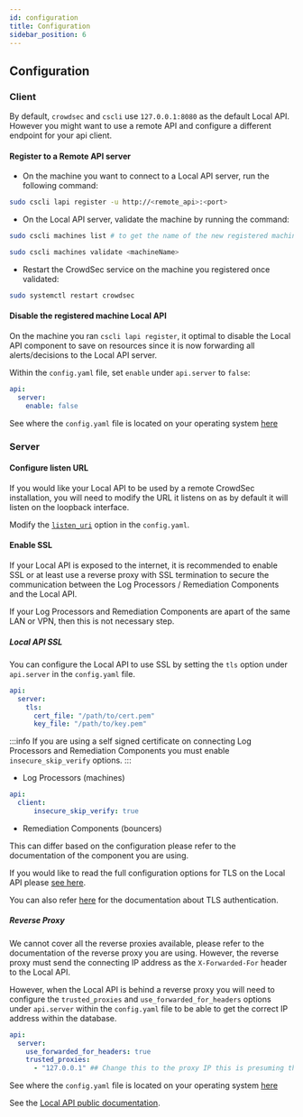 ```yaml
---
id: configuration
title: Configuration
sidebar_position: 6
---
```



## Configuration

### Client

By default, `crowdsec` and `cscli` use `127.0.0.1:8080` as the default Local API. However you might want to use a remote API and configure a different endpoint for your api client.

#### Register to a Remote API server

* On the machine you want to connect to a Local API server, run the following command:

```bash
sudo cscli lapi register -u http://<remote_api>:<port>
```

* On the Local API server, validate the machine by running the command:


```bash
sudo cscli machines list # to get the name of the new registered machine
```

```bash
sudo cscli machines validate <machineName>
```

* Restart the CrowdSec service on the machine you registered once validated:

```bash
sudo systemctl restart crowdsec
```

#### Disable the registered machine Local API

On the machine you ran `cscli lapi register`, it optimal to disable the Local API component to save on resources since it is now forwarding all alerts/decisions to the Local API server.

Within the `config.yaml` file, set `enable` under `api.server` to `false`:

```yaml
api:
  server:
    enable: false
```

See where the `config.yaml` file is located on your operating system [here](/u/troubleshooting/security_engine#where-is-configuration-stored)

### Server

#### Configure listen URL

If you would like your Local API to be used by a remote CrowdSec installation, you will need to modify the URL it listens on as by default it will listen on the loopback interface.

Modify the [`listen_uri`](/configuration/crowdsec_configuration.md#listen_uri) option in the `config.yaml`.

#### Enable SSL

If your Local API is exposed to the internet, it is recommended to enable SSL or at least use a reverse proxy with SSL termination to secure the communication between the Log Processors / Remediation Components and the Local API.

If your Log Processors and Remediation Components are apart of the same LAN or VPN, then this is not necessary step.

##### Local API SSL

You can configure the Local API to use SSL by setting the `tls` option under `api.server` in the `config.yaml` file.

```yaml
api:
  server:
    tls:
      cert_file: "/path/to/cert.pem"
      key_file: "/path/to/key.pem"
```

:::info
If you are using a self signed certificate on connecting Log Processors and Remediation Components you must enable `insecure_skip_verify` options.
:::

- Log Processors (machines)

```yaml
api:
  client:
      insecure_skip_verify: true
```

- Remediation Components (bouncers)

This can differ based on the configuration please refer to the documentation of the component you are using.

If you would like to read the full configuration options for TLS on the Local API please [see here](/configuration/crowdsec_configuration.md#tls).

You can also refer [here](/local_api/tls_auth.md) for the documentation about TLS authentication.

##### Reverse Proxy

We cannot cover all the reverse proxies available, please refer to the documentation of the reverse proxy you are using. However, the reverse proxy must send the connecting IP address as the `X-Forwarded-For` header to the Local API.

However, when the Local API is behind a reverse proxy you will need to configure the `trusted_proxies` and `use_forwarded_for_headers` options under `api.server` within the `config.yaml` file to be able to get the correct IP address within the database.

```yaml
api:
  server:
    use_forwarded_for_headers: true
    trusted_proxies:
      - "127.0.0.1" ## Change this to the proxy IP this is presuming the proxy is on the same machine
```

See where the `config.yaml` file is located on your operating system [here](/u/troubleshooting/security_engine#where-is-configuration-stored)

See the [Local API public documentation](https://crowdsecurity.github.io/api_doc/lapi/).



